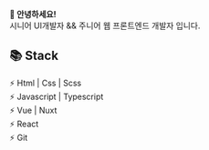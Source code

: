**👋 안녕하세요!**  
시니어 UI개발자 && 주니어 웹 프론트엔드 개발자 입니다.  

**📚 Stack**  
------------------
⚡ Html | Css | Scss  
⚡ Javascript | Typescript  
⚡ Vue | Nuxt  
⚡ React  
⚡ Git
